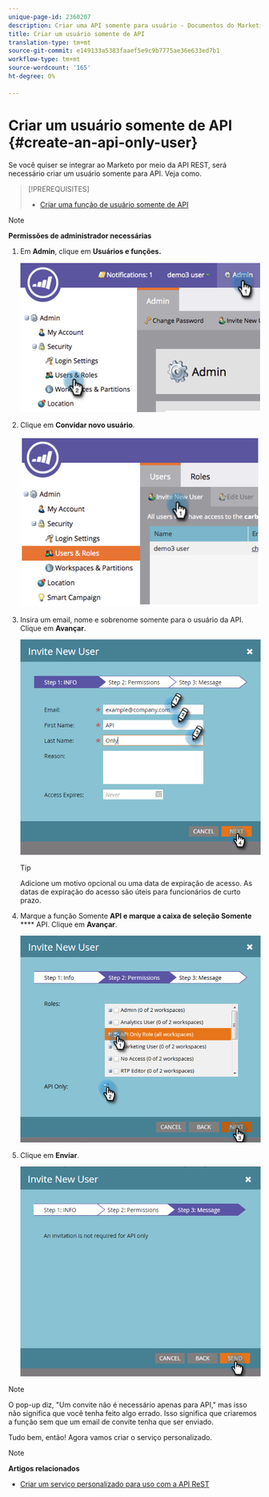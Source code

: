 ```yaml
---
unique-page-id: 2360207
description: Criar uma API somente para usuário - Documentos do Marketing - Documentação do produto
title: Criar um usuário somente de API
translation-type: tm+mt
source-git-commit: e149133a5383faaef5e9c9b7775ae36e633ed7b1
workflow-type: tm+mt
source-wordcount: '165'
ht-degree: 0%

---
```



# Criar um usuário somente de API {#create-an-api-only-user}

Se você quiser se integrar ao Marketo por meio da API [](http://developers.marketo.com/documentation/rest/)REST, será necessário criar um usuário somente para API. Veja como.

>[!PREREQUISITES]
>
>* [Criar uma função de usuário somente de API](create-an-api-only-user-role.md)

>



>[!NOTE]
>
>**Permissões de administrador necessárias**

1. Em **Admin**, clique em **Usuários e funções.**

   ![](assets/image2014-9-17-9-3a31-3a31.png)

1. Clique em **Convidar novo usuário**.

   ![](assets/image2014-9-17-9-3a32-3a3.png)

1. Insira um email, nome e sobrenome somente para o usuário da API. Clique em **Avançar**.

   ![](assets/image2016-5-24-10-3a53-3a7.png)

   >[!TIP]
   >
   >Adicione um motivo opcional ou uma data de expiração de acesso. As datas de expiração do acesso são úteis para funcionários de curto prazo.

1. Marque a função Somente **API e marque a caixa de seleção Somente** **** API. Clique em **Avançar**.

   ![](assets/four.png)

1. Clique em **Enviar**.

   ![](assets/image2016-5-24-11-3a8-3a20.png)

>[!NOTE]
>
>O pop-up diz, &quot;Um convite não é necessário apenas para API,&quot; mas isso não significa que você tenha feito algo errado. Isso significa que criaremos a função sem que um email de convite tenha que ser enviado.

Tudo bem, então! Agora vamos criar o serviço personalizado.

>[!NOTE]
>
>**Artigos relacionados**
>
>* [Criar um serviço personalizado para uso com a API ReST](../../../product-docs/administration/additional-integrations/create-a-custom-service-for-use-with-rest-api.md)

>




